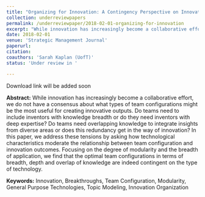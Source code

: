 ```yaml
---
title: "Organizing for Innovation: A Contingency Perspective on Innovative Team Composition"
collection: underreviewpapers
permalink: /underreviewpaper/2018-02-01-organizing-for-innovation
excerpt: "While innovation has increasingly become a collaborative effort, we do not have a consensus about what types of team configurations might be the most useful for creating innovative outputs. Do teams need to include inventors with knowledge breadth or do they need inventors with deep expertise? Do teams need overlapping knowledge to integrate insights from diverse areas or does this redundancy get in the way of innovation? In this paper, we address these tensions by ..."
date: 2018-02-01
venue: 'Strategic Management Journal'
paperurl: 
citation:
coauthors: 'Sarah Kaplan (UofT)'
status: 'Under review in '

---
```

Download link will be added soon

<b>Abstract:</b> While innovation has increasingly become a collaborative effort, we do not have a consensus about what types of team configurations might be the most useful for creating innovative outputs. Do teams need to include inventors with knowledge breadth or do they need inventors with deep expertise? Do teams need overlapping knowledge to integrate insights from diverse areas or does this redundancy get in the way of innovation? In this paper, we address these tensions by asking how technological characteristics moderate the relationship between team configuration and innovation outcomes. Focusing on the degree of modularity and the breadth of application, we find that the optimal team configurations in terms of breadth, depth and overlap of knowledge are indeed contingent on the type of technology.

<b>Keywords:</b> Innovation, Breakthroughs, Team Configuration, Modularity, General Purpose Technologies, Topic Modeling, Innovation Organization
